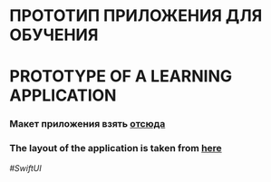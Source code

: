 # ПРОТОТИП ПРИЛОЖЕНИЯ ДЛЯ ОБУЧЕНИЯ

# PROTOTYPE OF A LEARNING APPLICATION

### Макет приложения взять [отсюда](https://www.figma.com/community/file/1048112187745465999/educational-app-mobile-app-concept)

### The layout of the application is taken from [here](https://www.figma.com/community/file/1048112187745465999/educational-app-mobile-app-concept)

_#SwiftUI_
